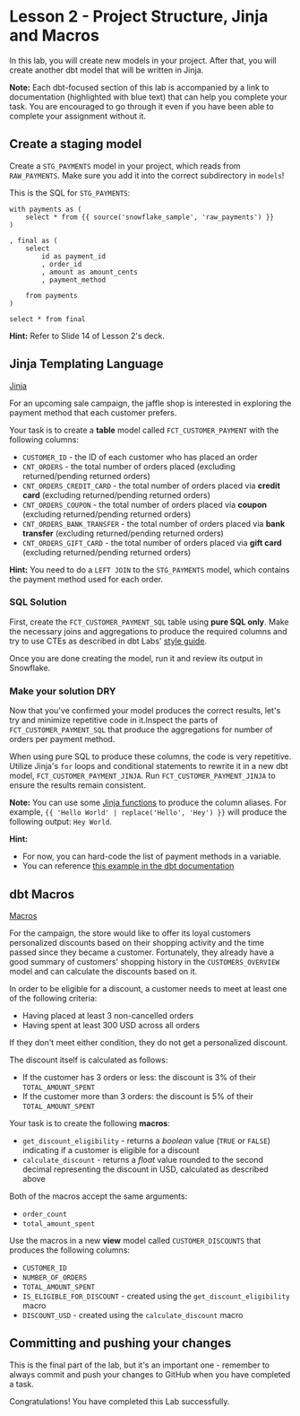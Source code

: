 # Lesson 2 - Project Structure, Jinja and Macros

In this lab, you will create new models in your project. After that, you will create another dbt model that will be written in Jinja. 

**Note:** Each dbt-focused section of this lab is accompanied by a link to documentation (highlighted with blue text) that can help you complete your task. You are encouraged to go through it even if you have been able to complete your assignment without it.


## Create a staging model
Create a `STG_PAYMENTS` model in your project, which reads from `RAW_PAYMENTS`. Make sure you add it into the correct subdirectory in `models`!

This is the SQL for `STG_PAYMENTS`:
```
with payments as (
    select * from {{ source('snowflake_sample', 'raw_payments') }}
)

, final as (
    select 
        id as payment_id 
        , order_id
        , amount as amount_cents
        , payment_method  
    
    from payments 
)

select * from final
```

**Hint:** Refer to Slide 14 of Lesson 2's deck.


## Jinja Templating Language
[Jinja](https://docs.getdbt.com/docs/build/jinja-macros#jinja)


For an upcoming sale campaign, the jaffle shop is interested in exploring the payment method that each customer prefers. 

Your task is to create a **table** model called `FCT_CUSTOMER_PAYMENT` with the following columns:
* `CUSTOMER_ID` - the ID of each customer who has placed an order 
* `CNT_ORDERS` - the total number of orders placed (excluding returned/pending returned orders)
* `CNT_ORDERS_CREDIT_CARD` - the total number of orders placed via **credit card** (excluding returned/pending returned orders)
* `CNT_ORDERS_COUPON` - the total number of orders placed via **coupon** (excluding returned/pending returned orders)
* `CNT_ORDERS_BANK_TRANSFER` - the total number of orders placed via **bank transfer** (excluding returned/pending returned orders)
* `CNT_ORDERS_GIFT_CARD` - the total number of orders placed via **gift card** (excluding returned/pending returned orders)

**Hint:** You need to do a `LEFT JOIN` to the `STG_PAYMENTS` model, which contains the payment method used for each order.


### SQL Solution

First, create the `FCT_CUSTOMER_PAYMENT_SQL` table using **pure SQL only**. Make the necessary joins and aggregations to produce the required columns and try to use CTEs as described in dbt Labs' [style guide](https://github.com/dbt-labs/corp/blob/main/dbt_style_guide.md#example-sql-with-ctes).

Once you are done creating the model, run it and review its output in Snowflake.

### Make your solution DRY

Now that you've confirmed your model produces the correct results, let's try and minimize repetitive code in it.Inspect the parts of `FCT_CUSTOMER_PAYMENT_SQL` that produce the aggregations for number of orders per payment method. 

When using pure SQL to produce these columns, the code is very repetitive. Utilize Jinja's `for` loops and conditional statements to rewrite it in a new dbt model, `FCT_CUSTOMER_PAYMENT_JINJA`. Run `FCT_CUSTOMER_PAYMENT_JINJA` to ensure the results remain consistent.

**Note:** You can use some [Jinja functions](https://jinja.palletsprojects.com/en/3.1.x/templates/#jinja-filters.replace) to produce the column aliases. For example, `{{ 'Hello World' | replace('Hello', 'Hey') }}` will produce the following output: `Hey World`.

**Hint:** 
* For now, you can hard-code the list of payment methods in a variable.
* You can reference [this example in the dbt documentation](https://docs.getdbt.com/docs/build/jinja-macros#jinja)


## dbt Macros
[Macros](https://docs.getdbt.com/docs/build/jinja-macros#macros)

For the campaign, the store would like to offer its loyal customers personalized discounts based on their shopping activity and the time passed since they became a customer. Fortunately, they already have a good summary of customers' shopping history in the `CUSTOMERS_OVERVIEW` model and can calculate the discounts based on it.

In order to be eligible for a discount, a customer needs to meet at least one of the following criteria:
* Having placed at least 3 non-cancelled orders
* Having spent at least 300 USD across all orders

If they don't meet either condition, they do not get a personalized discount.

The discount itself is calculated as follows:
* If the customer has 3 orders or less: the discount is 3% of their `TOTAL_AMOUNT_SPENT`
* If the customer more than 3 orders: the discount is 5% of their `TOTAL_AMOUNT_SPENT`

Your task is to create the following **macros**:
* `get_discount_eligibility` - returns a *boolean* value (`TRUE` or `FALSE`) indicating if a customer is eligible for a discount
* `calculate_discount` - returns a *float* value rounded to the second decimal representing the discount in USD, calculated as described above

Both of the macros accept the same arguments:
* `order_count`
* `total_amount_spent`

Use the macros in a new **view** model called `CUSTOMER_DISCOUNTS` that produces the following columns:
* `CUSTOMER_ID`
* `NUMBER_OF_ORDERS`
* `TOTAL_AMOUNT_SPENT`
* `IS_ELIGIBLE_FOR_DISCOUNT` - created using the `get_discount_eligibility` macro
* `DISCOUNT_USD` - created using the `calculate_discount` macro 


## Committing and pushing your changes

This is the final part of the lab, but it's an important one - remember to always commit and push your changes to GitHub when you have completed a task. 

Congratulations! You have completed this Lab successfully.
